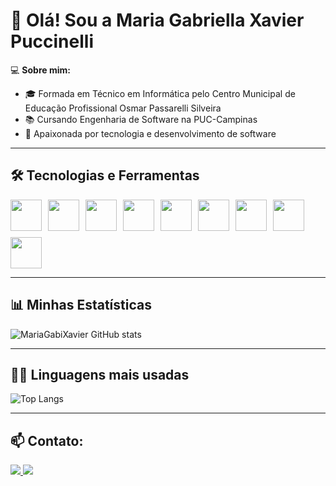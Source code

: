 # 👋 Olá! Sou a Maria Gabriella Xavier Puccinelli  

💻 **Sobre mim:**  
- 🎓 Formada em Técnico em Informática pelo Centro Municipal de Educação Profissional Osmar Passarelli Silveira  
- 📚 Cursando Engenharia de Software na PUC-Campinas  
- 🚀 Apaixonada por tecnologia e desenvolvimento de software  

---

## 🛠 Tecnologias e Ferramentas  
<div style="display: flex; gap: 10px; flex-wrap: wrap;">
  <img src="https://cdn.jsdelivr.net/gh/devicons/devicon/icons/c/c-original.svg" width="50" height="50"/>
  <img src="https://cdn.jsdelivr.net/gh/devicons/devicon/icons/cplusplus/cplusplus-original.svg" width="50" height="50"/>
  <img src="https://cdn.jsdelivr.net/gh/devicons/devicon/icons/python/python-original.svg" width="50" height="50"/>
  <img src="https://cdn.jsdelivr.net/gh/devicons/devicon/icons/html5/html5-original.svg" width="50" height="50"/>
  <img src="https://cdn.jsdelivr.net/gh/devicons/devicon/icons/css3/css3-original.svg" width="50" height="50"/>
  <img src="https://cdn.jsdelivr.net/gh/devicons/devicon/icons/javascript/javascript-original.svg" width="50" height="50"/>
  <img src="https://cdn.jsdelivr.net/gh/devicons/devicon/icons/mysql/mysql-original.svg" width="50" height="50"/>
  <img src="https://cdn.jsdelivr.net/gh/devicons/devicon/icons/postgresql/postgresql-original.svg" width="50" height="50"/>
  <img src="https://cdn.jsdelivr.net/gh/devicons/devicon/icons/git/git-original.svg" width="50" height="50"/>
</div>

---

## 📊 Minhas Estatísticas  
![MariaGabiXavier GitHub stats](https://github-readme-stats.vercel.app/api?username=MariaGabiXavier&show_icons=true&theme=radical)

---

## 🧑‍💻 Linguagens mais usadas  
![Top Langs](https://github-readme-stats.vercel.app/api/top-langs/?username=MariaGabiXavier&layout=compact&theme=radical)

---

## 📫 **Contato:**  
<div>
  <a href="https://www.linkedin.com/in/maria-gabriella-xavier-puccinelli/">
    <img src="https://img.shields.io/badge/LinkedIn-0A66C2?style=for-the-badge&logo=linkedin&logoColor=white" />
  </a>
  <a href="https://github.com/MariaGabiXavier">
    <img src="https://img.shields.io/badge/GitHub-000?style=for-the-badge&logo=github&logoColor=white" />
  </a>
</div>    
